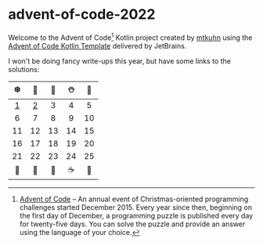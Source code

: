# advent-of-code-2022

Welcome to the Advent of Code[^aoc] Kotlin project created by [mtkuhn][github] using the [Advent of Code Kotlin Template][template] delivered by JetBrains.

I won't be doing fancy write-ups this year, but have some links to the solutions:


|                    ❄️                    |                    🎅                    |🎄|⛄|🎁|
|:----------------------------------------:|:----------------------------------------:|:---:|:---:|:---:|
| [1](/src/main/kotlin/mkuhn/aoc/Day01.kt) | [2](/src/main/kotlin/mkuhn/aoc/Day02.kt) |3|4|5|
|                    6                     |                    7                     |8|9|10|
|                    11                    |                    12                    |13|14|15|
|                    16                    |                    17                    |18|19|20|
|                    21                    |                    22                    |23|24|25|
|                    🍪                    |                    🎃                    |🎄|☕|🌟|

[^aoc]:
    [Advent of Code][aoc] – An annual event of Christmas-oriented programming challenges started December 2015.
    Every year since then, beginning on the first day of December, a programming puzzle is published every day for twenty-five days.
    You can solve the puzzle and provide an answer using the language of your choice.

[aoc]: https://adventofcode.com
[docs]: https://kotlinlang.org/docs/home.html
[github]: https://github.com/mtkuhn
[issues]: https://github.com/kotlin-hands-on/advent-of-code-kotlin-template/issues
[kotlin]: https://kotlinlang.org
[slack]: https://surveys.jetbrains.com/s3/kotlin-slack-sign-up
[template]: https://github.com/kotlin-hands-on/advent-of-code-kotlin-template
